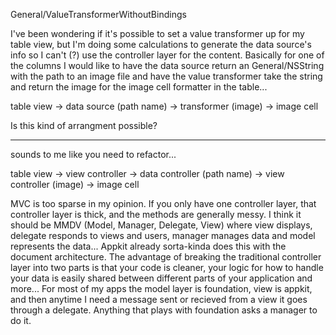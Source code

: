 General/ValueTransformerWithoutBindings

I've been wondering if it's possible to set a value transformer up for my table view, but I'm doing some calculations to generate the data source's info so I can't (?) use the controller layer for the content.  Basically for one of the columns I would like to have the data source return an General/NSString with the path to an image file and have the value transformer take the string and return the image for the image cell formatter in the table...

table view -> data source (path name) -> transformer (image) -> image cell

Is this kind of arrangment possible?

----

sounds to me like you need to refactor...

table view -> view controller -> data controller (path name) -> view controller (image) -> image cell

MVC is too sparse in my opinion.  If you only have one controller layer, that controller layer is thick, and the methods are generally messy.  I think it should be MMDV (Model, Manager, Delegate, View) where view displays, delegate responds to views and users, manager manages data and model represents the data... Appkit already sorta-kinda does this with the document architecture.  The advantage of breaking the traditional controller layer into two parts is that your code is cleaner, your logic for how to handle your data is easily shared between different parts of your application and more... For most of my apps the model layer is foundation, view is appkit, and then anytime I need a message sent or recieved from a view it goes through a delegate.  Anything that plays with foundation asks a manager to do it.
